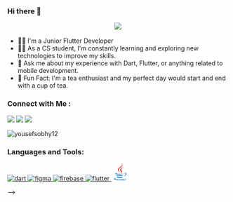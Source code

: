 ### Hi there 👋

<!--
**yousefsobhy12/yousefsobhy12** is a ✨ _special_ ✨ repository because its `README.md` (this file) appears on your GitHub profile.

Here are some ideas to get you started:
<img width="250" align="right" src="https://c.tenor.com/_DOBjnGspYAAAAAM/code-coding.gif">

<h3 align="center">
  Welcome to Yousef Sobhy's profile!
  <img src="https://media.giphy.com/media/hvRJCLFzcasrR4ia7z/giphy.gif" width="28">
</h3>

<!-- Typing SVG by DenverCoder1 - https://github.com/DenverCoder1/readme-typing-svg -->
<p align="center">
  <a href="https://github.com/DenverCoder1/readme-typing-svg"><img src="https://readme-typing-svg.herokuapp.com/?lines=Junior%20Flutter%20Developer;Always%20learning%20new%20things&font=Fira%20Code&center=true&width=440&height=45&color=7E6363&vCenter=true&size=22"></a>
</p> 

- 👨‍💻 I'm a Junior Flutter Developer
- 👨‍💻 As a CS student, I'm constantly learning and exploring new technologies to improve my skills.
- 💬 Ask me about my experience with Dart, Flutter, or anything related to mobile development.
- 🍵 Fun Fact: I'm a tea enthusiast and my perfect day would start and end with a cup of tea.

### Connect with Me :

<a href="https://linkedin.com/in/yousef-sobhy‬‏-16188328b" target="_blank"><img src="https://img.shields.io/badge/-Yousef%20Sobhy-0077B5?style=for-the-badge&logo=Linkedin&logoColor=white"/></a>
<a href="https://t.me/YousefSobhy122" target="_blank"><img src="https://img.shields.io/badge/-Yousef%20Sobhy-0077B5?style=for-the-badge&logo=Telegram&logoColor=white"/></a>
<a href="https://facebook.com/yousef.aboesmael" target="_blank"><img src="https://img.shields.io/badge/-Yousef%20Sobhy-0077B5?style=for-the-badge&logo=Facebook&logoColor=white"/></a>


<p align="left"> <img src="https://komarev.com/ghpvc/?username=yousefsobhy12&label=Profile%20views&color=0e75b6&style=flat" alt="yousefsobhy12" /> </p>


 






<h3 align="left">Languages and Tools:</h3>
<p align="left">  <a href="https://dart.dev" target="_blank" rel="noreferrer"> <img src="https://www.vectorlogo.zone/logos/dartlang/dartlang-icon.svg" alt="dart" width="40" height="40"/> </a> <a href="https://www.figma.com/" target="_blank" rel="noreferrer"> <img src="https://www.vectorlogo.zone/logos/figma/figma-icon.svg" alt="figma" width="40" height="40"/> </a> <a href="https://firebase.google.com/" target="_blank" rel="noreferrer"> <img src="https://www.vectorlogo.zone/logos/firebase/firebase-icon.svg" alt="firebase" width="40" height="40"/> </a> <a href="https://flutter.dev" target="_blank" rel="noreferrer"> <img src="https://www.vectorlogo.zone/logos/flutterio/flutterio-icon.svg" alt="flutter" width="40" height="40"/> </a>  <a href="https://www.java.com" target="_blank" rel="noreferrer"> <img src="https://raw.githubusercontent.com/devicons/devicon/master/icons/java/java-original.svg" alt="java" width="40" height="40"/> </a>    </p>



-->
